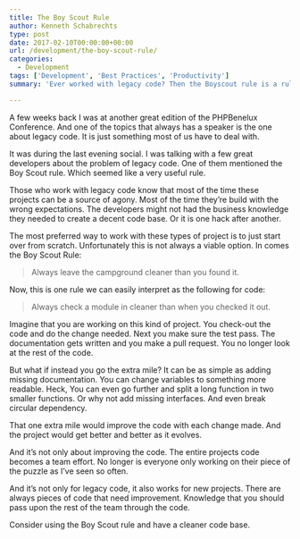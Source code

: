 ```yaml
---
title: The Boy Scout Rule
author: Kenneth Schabrechts
type: post
date: 2017-02-10T00:00:00+00:00
url: /development/the-boy-scout-rule/
categories:
  - Development
tags: ['Development', 'Best Practices', 'Productivity']
summary: 'Ever worked with legacy code? Then the Boyscout rule is a rule for you. In this post I will tell you how this rule will improve that legacy code.'

---
```

A few weeks back I was at another great edition of the PHPBenelux Conference. And one of the topics that always has a speaker is the one about legacy code. It is just something most of us have to deal with.

It was during the last evening social. I was talking with a few great developers about the problem of legacy code. One of them mentioned the Boy Scout rule. Which seemed like a very useful rule.

Those who work with legacy code know that most of the time these projects can be a source of agony. Most of the time they’re build with the wrong expectations. The developers might not had the business knowledge they needed to create a decent code base. Or it is one hack after another.

The most preferred way to work with these types of project is to just start over from scratch. Unfortunately this is not always a viable option. In comes the Boy Scout Rule:

> Always leave the campground cleaner than you found it.

Now, this is one rule we can easily interpret as the following for code:

> Always check a module in cleaner than when you checked it out.

Imagine that you are working on this kind of project. You check-out the code and do the change needed. Next you make sure the test pass. The documentation gets written and you make a pull request. You no longer look at the rest of the code.

But what if instead you go the extra mile? It can be as simple as adding missing documentation. You can change variables to something more readable. Heck, You can even go further and split a long function in two smaller functions. Or why not add missing interfaces. And even break circular dependency.

That one extra mile would improve the code with each change made. And the project would get better and better as it evolves.

And it’s not only about improving the code. The entire projects code becomes a team effort. No longer is everyone only working on their piece of the puzzle as I’ve seen so often.

And it’s not only for legacy code, it also works for new projects. There are always pieces of code that need improvement. Knowledge that you should pass upon the rest of the team through the code.

Consider using the Boy Scout rule and have a cleaner code base.